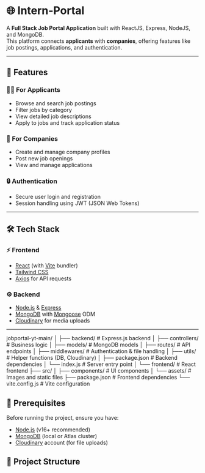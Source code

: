 # 🌐 Intern-Portal

A **Full Stack Job Portal Application** built with ReactJS, Express, NodeJS, and MongoDB.  
This platform connects **applicants** with **companies**, offering features like job postings, applications, and authentication.

---

## 📌 Features

### 👨‍💼 For Applicants
- Browse and search job postings
- Filter jobs by category
- View detailed job descriptions
- Apply to jobs and track application status

### 🏢 For Companies
- Create and manage company profiles
- Post new job openings
- View and manage applications

### 🔒 Authentication
- Secure user login and registration
- Session handling using JWT (JSON Web Tokens)

---

## 🛠 Tech Stack

### ⚡ Frontend
- [React](https://react.dev/) (with [Vite](https://vitejs.dev/) bundler)
- [Tailwind CSS](https://tailwindcss.com/)
- [Axios](https://axios-http.com/) for API requests

### ⚙️ Backend
- [Node.js](https://nodejs.org/) & [Express](https://expressjs.com/)
- [MongoDB](https://www.mongodb.com/) with [Mongoose](https://mongoosejs.com/) ODM
- [Cloudinary](https://cloudinary.com/) for media uploads

---
jobportal-yt-main/
│
├── backend/ # Express.js backend
│ ├── controllers/ # Business logic
│ ├── models/ # MongoDB models
│ ├── routes/ # API endpoints
│ ├── middlewares/ # Authentication & file handling
│ ├── utils/ # Helper functions (DB, Cloudinary)
│ ├── package.json # Backend dependencies
│ └── index.js # Server entry point
│
└── frontend/ # React frontend
├── src/
│ ├── components/ # UI components
│ └── assets/ # Images and static files
├── package.json # Frontend dependencies
└── vite.config.js # Vite configuration

## 🔧 Prerequisites

Before running the project, ensure you have:

- [Node.js](https://nodejs.org/) (v16+ recommended)
- [MongoDB](https://www.mongodb.com/) (local or Atlas cluster)
- [Cloudinary](https://cloudinary.com/) account (for file uploads)
## 📂 Project Structure


